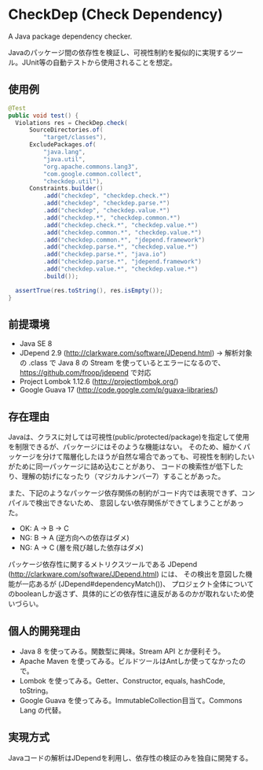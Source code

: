 CheckDep (Check Dependency)
====================

A Java package dependency checker.

Javaのパッケージ間の依存性を検証し、可視性制約を擬似的に実現するツール。JUnit等の自動テストから使用されることを想定。


使用例
--------------------

```java
@Test
public void test() {
  Violations res = CheckDep.check(
      SourceDirectories.of(
          "target/classes"),
      ExcludePackages.of(
          "java.lang",
          "java.util",
          "org.apache.commons.lang3",
          "com.google.common.collect",
          "checkdep.util"),
      Constraints.builder()
          .add("checkdep", "checkdep.check.*")
          .add("checkdep", "checkdep.parse.*")
          .add("checkdep", "checkdep.value.*")
          .add("checkdep.*", "checkdep.common.*")
          .add("checkdep.check.*", "checkdep.value.*")
          .add("checkdep.common.*", "checkdep.value.*")
          .add("checkdep.common.*", "jdepend.framework")
          .add("checkdep.parse.*", "checkdep.value.*")
          .add("checkdep.parse.*", "java.io")
          .add("checkdep.parse.*", "jdepend.framework")
          .add("checkdep.value.*", "checkdep.value.*")
          .build());

  assertTrue(res.toString(), res.isEmpty());
}
```


前提環境
--------------------

* Java SE 8
* JDepend 2.9 (http://clarkware.com/software/JDepend.html)
  -> 解析対象の .class で Java 8 の Stream を使っているとエラーになるので、https://github.com/froop/jdepend で対応
* Project Lombok 1.12.6 (http://projectlombok.org/)
* Google Guava 17 (http://code.google.com/p/guava-libraries/)


存在理由
--------------------

Javaは、クラスに対しては可視性(public/protected/package)を指定して使用を制限できるが、パッケージにはそのような機能はない。
そのため、細かくパッケージを分けて階層化したほうが自然な場合であっても、可視性を制約したいがために同一パッケージに詰め込むことがあり、
コードの検索性が低下したり、理解の妨げになったり（マジカルナンバー7）することがあった。

また、下記のようなパッケージ依存関係の制約がコード内では表現できず、コンパイルで検出できないため、
意図しない依存関係ができてしまうことがあった。
* OK: A -> B -> C
* NG: B -> A (逆方向への依存はダメ)
* NG: A -> C (層を飛び越した依存はダメ)

パッケージ依存性に関するメトリクスツールである JDepend (http://clarkware.com/software/JDepend.html) には、
その検出を意図した機能が一応あるが (JDepend#dependencyMatch())、
プロジェクト全体についてのbooleanしか返さず、具体的にどの依存性に違反があるのかが取れないため使いづらい。


個人的開発理由
--------------------

* Java 8 を使ってみる。関数型に興味。Stream API とか便利そう。
* Apache Maven を使ってみる。ビルドツールはAntしか使ってなかったので。
* Lombok を使ってみる。Getter、Constructor, equals, hashCode, toString。
* Google Guava を使ってみる。ImmutableCollection目当て。Commons Lang の代替。


実現方式
--------------------

Javaコードの解析はJDependを利用し、依存性の検証のみを独自に開発する。
